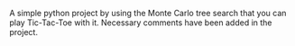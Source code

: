 A simple python project by using the Monte Carlo tree search that you can play Tic-Tac-Toe with it.
Necessary comments have been added in the project.
